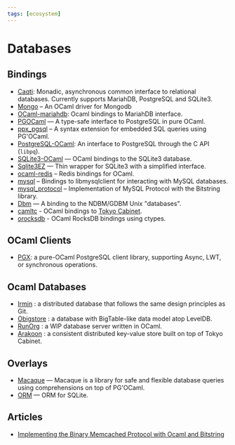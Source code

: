 ```yaml
---
tags: [ecosystem]
---
```


# Databases

## Bindings

* [Caqti](https://github.com/paurkedal/ocaml-caqti): Monadic, asynchronous common interface to relational databases.
Currently supports MariahDB, PostgreSQL and SQLite3.
* [Mongo](https://massd.github.io/mongo/)  – An OCaml driver for Mongodb
* [OCaml-mariahdb](https://github.com/andrenth/ocaml-mariadb): Ocaml bindings to MariahDB interface.
* [PGOCaml](http://pgocaml.forge.ocamlcore.org/)  — A type-safe interface to PostgreSQL in pure OCaml.
* [ppx_pgsql](https://github.com/tizoc/ppx_pgsql)  – A syntax extension for embedded SQL queries using PG'OCaml.
* [PostgreSQL-OCaml](https://mmottl.github.io/postgresql-ocaml/): An interface to PostgreSQL through the C API (`libpq`).
* [SQLite3-OCaml](https://github.com/mmottl/sqlite3-ocaml/)  — OCaml bindings to the SQLite3 database.
* [Sqlite3EZ](https://mlin.github.io/ocaml-sqlite3EZ/)  — Thin wrapper for SQLite3 with a simplified interface.
* [ocaml-redis](https://github.com/0xffea/ocaml-redis)  – Redis bindings for OCaml.
* [mysql](http://ocaml-mysql.forge.ocamlcore.org/)  – Bindings to libmysqlclient for interacting with MySQL databases.
* [mysql_protocol](https://github.com/slegrand45/mysql_protocol)  – Implementation of MySQL Protocol with the Bitstring library.
* [Dbm](https://forge.ocamlcore.org/projects/camldbm/)  — A binding to the NDBM/GDBM Unix "databases".
* [camltc](https://github.com/toolslive/camltc) - OCaml bindings to [Tokyo Cabinet](https://github.com/Incubaid/tokyocabinet).
* [orocksdb](https://github.com/domsj/orocksdb) - OCaml RocksDB bindings using ctypes.

## OCaml Clients

* [PGX](https://github.com/arenadotio/pgx): a pure-OCaml PostgreSQL client library, supporting Async, LWT, or synchronous operations.

## Ocaml Databases

* [Irmin](https://github.com/mirage/irmin) : a distributed database that follows the same design principles as Git.
* [Obigstore](http://obigstore.forge.ocamlcore.org/) : a database with BigTable-like data model atop LevelDB.
* [RunOrg](https://github.com/RunOrg/RunOrg) : a WIP database server written in OCaml.
* [Arakoon](https://github.com/Incubaid/arakoon) : a consistent distributed key-value store built on top of Tokyo Cabinet.

## Overlays

* [Macaque](https://github.com/ocsigen/macaque)  — Macaque is a library for safe and flexible database queries using comprehensions on top of PG'OCaml.
* [ORM](https://github.com/mirage/orm/)  — ORM for SQLite.

## Articles

* [Implementing the Binary Memcached Protocol with Ocaml and Bitstring](http://andreas.github.io/2014/08/22/implementing-the-binary-memcached-protocol-with-ocaml-and-bitstring/)
